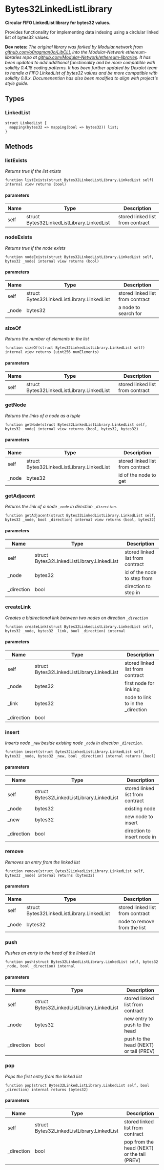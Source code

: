 # Bytes32LinkedListLibrary

**Circular FIFO LinkedList library for bytes32 values.**

Provides functionality for implementing data indexing using a circlular linked list of bytes32 values.

**Dev notes:** _The original library was forked by Modular.network from
[github.com/o0ragman0o/LibCLL](https://github.com/o0ragman0o/LibCLL)
into the Modular-Network ethereum-libraries repo at
[github.com/Modular-Network/ethereum-libraries](https://github.com/Modular-Network/ethereum-libraries).
It has been updated to add additional functionality and be more compatible with solidity 0.4.18
coding patterns.
It has been further updated by Dexalot team to handle a FIFO LinkedList of bytes32 values and be more
compatible with solidity 0.8.x. Documenention has also been modified to align with project&#x27;s style guide._

## Types

### LinkedList

```solidity
struct LinkedList {
  mapping(bytes32 => mapping(bool => bytes32)) list;
}
```

## Methods

### listExists

_Returns true if the list exists_

```solidity
function listExists(struct Bytes32LinkedListLibrary.LinkedList self) internal view returns (bool)
```

#### parameters

| Name | Type | Description |
| ---- | ---- | ----------- |
| self | struct Bytes32LinkedListLibrary.LinkedList | stored linked list from contract |

### nodeExists

_Returns true if the node exists_

```solidity
function nodeExists(struct Bytes32LinkedListLibrary.LinkedList self, bytes32 _node) internal view returns (bool)
```

#### parameters

| Name | Type | Description |
| ---- | ---- | ----------- |
| self | struct Bytes32LinkedListLibrary.LinkedList | stored linked list from contract |
| _node | bytes32 | a node to search for |

### sizeOf

_Returns the number of elements in the list_

```solidity
function sizeOf(struct Bytes32LinkedListLibrary.LinkedList self) internal view returns (uint256 numElements)
```

#### parameters

| Name | Type | Description |
| ---- | ---- | ----------- |
| self | struct Bytes32LinkedListLibrary.LinkedList | stored linked list from contract |

### getNode

_Returns the links of a node as a tuple_

```solidity
function getNode(struct Bytes32LinkedListLibrary.LinkedList self, bytes32 _node) internal view returns (bool, bytes32, bytes32)
```

#### parameters

| Name | Type | Description |
| ---- | ---- | ----------- |
| self | struct Bytes32LinkedListLibrary.LinkedList | stored linked list from contract |
| _node | bytes32 | id of the node to get |

### getAdjacent

_Returns the link of a node `_node` in direction `_direction`._

```solidity
function getAdjacent(struct Bytes32LinkedListLibrary.LinkedList self, bytes32 _node, bool _direction) internal view returns (bool, bytes32)
```

#### parameters

| Name | Type | Description |
| ---- | ---- | ----------- |
| self | struct Bytes32LinkedListLibrary.LinkedList | stored linked list from contract |
| _node | bytes32 | id of the node to step from |
| _direction | bool | direction to step in |

### createLink

_Creates a bidirectional link between two nodes on direction `_direction`_

```solidity
function createLink(struct Bytes32LinkedListLibrary.LinkedList self, bytes32 _node, bytes32 _link, bool _direction) internal
```

#### parameters

| Name | Type | Description |
| ---- | ---- | ----------- |
| self | struct Bytes32LinkedListLibrary.LinkedList | stored linked list from contract |
| _node | bytes32 | first node for linking |
| _link | bytes32 | node to link to in the _direction |
| _direction | bool |  |

### insert

_Inserts node `_new` beside existing node `_node` in direction `_direction`._

```solidity
function insert(struct Bytes32LinkedListLibrary.LinkedList self, bytes32 _node, bytes32 _new, bool _direction) internal returns (bool)
```

#### parameters

| Name | Type | Description |
| ---- | ---- | ----------- |
| self | struct Bytes32LinkedListLibrary.LinkedList | stored linked list from contract |
| _node | bytes32 | existing node |
| _new | bytes32 | new node to insert |
| _direction | bool | direction to insert node in |

### remove

_Removes an entry from the linked list_

```solidity
function remove(struct Bytes32LinkedListLibrary.LinkedList self, bytes32 _node) internal returns (bytes32)
```

#### parameters

| Name | Type | Description |
| ---- | ---- | ----------- |
| self | struct Bytes32LinkedListLibrary.LinkedList | stored linked list from contract |
| _node | bytes32 | node to remove from the list |

### push

_Pushes an enrty to the head of the linked list_

```solidity
function push(struct Bytes32LinkedListLibrary.LinkedList self, bytes32 _node, bool _direction) internal
```

#### parameters

| Name | Type | Description |
| ---- | ---- | ----------- |
| self | struct Bytes32LinkedListLibrary.LinkedList | stored linked list from contract |
| _node | bytes32 | new entry to push to the head |
| _direction | bool | push to the head (NEXT) or tail (PREV) |

### pop

_Pops the first entry from the linked list_

```solidity
function pop(struct Bytes32LinkedListLibrary.LinkedList self, bool _direction) internal returns (bytes32)
```

#### parameters

| Name | Type | Description |
| ---- | ---- | ----------- |
| self | struct Bytes32LinkedListLibrary.LinkedList | stored linked list from contract |
| _direction | bool | pop from the head (NEXT) or the tail (PREV) |

